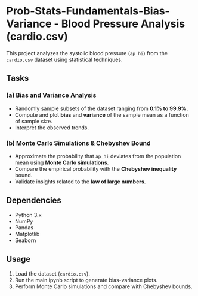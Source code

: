 # Prob-Stats-Fundamentals-Bias-Variance - Blood Pressure Analysis (cardio.csv)

This project analyzes the systolic blood pressure (`ap_hi`) from the `cardio.csv` dataset using statistical techniques.

## Tasks

### (a) Bias and Variance Analysis
- Randomly sample subsets of the dataset ranging from **0.1% to 99.9%**.
- Compute and plot **bias** and **variance** of the sample mean as a function of sample size.
- Interpret the observed trends.

### (b) Monte Carlo Simulations & Chebyshev Bound
- Approximate the probability that `ap_hi` deviates from the population mean using **Monte Carlo simulations**.
- Compare the empirical probability with the **Chebyshev inequality** bound.
- Validate insights related to the **law of large numbers**.

## Dependencies
- Python 3.x
- NumPy
- Pandas
- Matplotlib
- Seaborn

## Usage
1. Load the dataset (`cardio.csv`).
2. Run the main.ipynb script to generate bias-variance plots.
3. Perform Monte Carlo simulations and compare with Chebyshev bounds.

